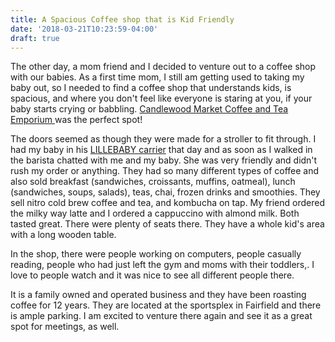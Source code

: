 ```yaml
---
title: A Spacious Coffee shop that is Kid Friendly
date: '2018-03-21T10:23:59-04:00'
draft: true
---
```

The other day, a mom friend and I decided to venture out to a coffee shop with our babies. As a first time mom, I still am getting used to taking my baby out, so I needed to find a coffee shop that understands kids, is spacious, and where you don't feel like everyone is staring at you, if your baby starts crying or babbling. [Candlewood Market Coffee and Tea Emporium ](https://www.candlewoodmarket.com/)was the perfect spot!

The doors seemed as though they were made for a stroller to fit through. I had my baby in his [LILLEBABY carrier](https://www.amazon.com/gp/product/B00KC4VPNU/ref=as_li_qf_asin_il_tl?ie=UTF8&tag=lifepoints02-20&creative=9325&linkCode=as2&creativeASIN=B00KC4VPNU&linkId=7d1967a10172dfc09ff479d6c003f91d) that day and as soon as I walked in the barista chatted with me and my baby. She was very friendly and didn't rush my order or anything.  They had so many different types of coffee and also sold breakfast (sandwiches, croissants, muffins, oatmeal), lunch (sandwiches, soups, salads), teas, chai, frozen drinks and smoothies. They sell nitro cold brew coffee and tea, and kombucha on tap.  My friend ordered the milky way latte and I ordered a cappuccino with almond milk. Both tasted great.  There were plenty of seats there. They have a whole kid's area with a long wooden table. 

In the shop, there were people working on computers, people casually reading, people who had just left the gym and moms with their toddlers,. I love to people watch and it was nice to see all different people there.



It is a family owned and operated business and they have been roasting coffee for 12 years. They are located at the sportsplex in Fairfield and there is ample parking. I am excited to venture there again and see it as a great spot for meetings, as well.
